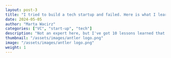 ```yaml
---
layout: post-3
title: "I tried to build a tech startup and failed. Here is what I learned"
date: 2024-05-05
author: "Marta Wacirz"
categories: ["VC", "start-up", "tech"]
description: "Not an expert here, but I've got 10 lessons learned that might save you some headaches"
thumbnail: "/assets/images/antler logo.png"
image: "/assets/images/antler logo.png"
weight: 1
---
```


